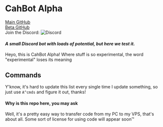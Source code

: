 # CahBot Alpha

[Main GitHub](http://github.com/2003cah/cahbot)  
[Beta GitHub](https://github.com/2003cah/cahbot-beta)  
Join the Discord: ![Discord](https://discordapp.com/api/guilds/252196054101917696/widget.png)  

#### ***A small Discord bot with loads of potential, but here we test it.***

Heyo, this is CahBot Alpha! Where stuff is so experimental, the word "experimental" loses its meaning

## Commands

Y'know, it's hard to update this list every single time I update something, so just use `A^cmds` and figure it out, thanks!

#### **Why is this repo here, you may ask**
 
 Well, it's a pretty easy way to transfer code from my PC to my VPS, that's about all. Some sort of license for using code will appear soon:tm:
